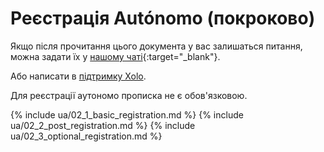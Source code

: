# Реєстрація Autónomo (покроково)

Якщо після прочитання цього документа у вас залишаться питання, можна задати
їх у [нашому чаті](https://bit.ly/it-autonomos-es){:target="_blank"}.

Або написати в [підтримку Xolo](#контакти-підтримки).

Для реєстрації аутономо прописка не є обов'язковою.

{% include ua/02_1_basic_registration.md %}
{% include ua/02_2_post_registration.md %}
{% include ua/02_3_optional_registration.md %}
